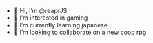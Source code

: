 - 👋 Hi, I’m @reaprJS
- 👀 I’m interested in gaming
- 🌱 I’m currently learning japanese
- 💞️ I’m looking to collaborate on a new coop rpg

  

<!---
reaprJS/reaprJS is a ✨ special ✨ repository because its `README.md` (this file) appears on your GitHub profile.
You can click the Preview link to take a look at your changes.
--->
